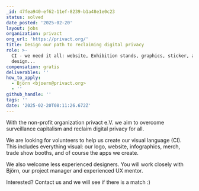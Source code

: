 ```yaml
---
_id: 47fea940-ef62-11ef-8239-b1a48e1e0c23
status: solved
date_posted: '2025-02-20'
layout: jobs
organization: privact
org_url: 'https://privact.org/'
title: Design our path to reclaiming digital privacy
role: >-
  CI - we need it all: website, Exhibition stands, graphics, sticker, app
  design...
compensation: gratis
deliverables: ''
how_to_apply:
  - Björn <bjoern@privact.org>
  - ''
github_handle: ''
tags: ''
date: '2025-02-20T08:11:26.672Z'
---
```

With the non-profit organization privact e.V. we aim to overcome surveillance capitalism and reclaim digital privacy for all.

We are looking for volunteers to help us create our visual language (CI). This includes everything visual: our logo, website, infographics, merch, trade show booths, and of course the apps we create.

We also welcome less experienced designers. You will work closely with Björn, our project manager and experienced UX mentor.

Interested? Contact us and we will see if there is a match :)
